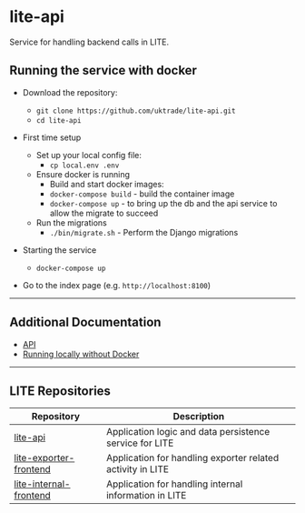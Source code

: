 # lite-api
Service for handling backend calls in LITE.

## Running the service with docker

* Download the repository:
  * `git clone https://github.com/uktrade/lite-api.git`
  * `cd lite-api`

* First time setup
  * Set up your local config file:
    * `cp local.env .env`
  * Ensure docker is running
    * Build and start docker images:
    * `docker-compose build` - build the container image
    * `docker-compose up`  - to bring up the db and the api service to allow the migrate to succeed
  * Run the migrations
    * `./bin/migrate.sh` - Perform the Django migrations
* Starting the service
    * `docker-compose up`
* Go to the index page (e.g. `http://localhost:8100`)
***
## Additional Documentation
* [API](docs/api.md)
* [Running locally without Docker](docs/without-docker.md)
***
## LITE Repositories
Repository | Description
-----------|-----
[lite-api](https://github.com/uktrade/lite-api)|Application logic and data persistence service for LITE
[lite-exporter-frontend](https://github.com/uktrade/lite-exporter-frontend)|Application for handling exporter related activity in LITE
[lite-internal-frontend](https://github.com/uktrade/lite-internal-frontend)|Application for handling internal information in LITE
